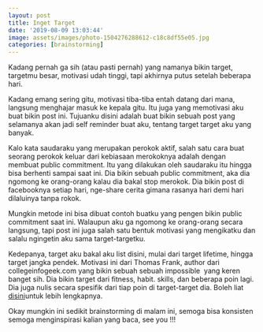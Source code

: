 ```yaml
---
layout: post
title: Inget Target
date: '2019-08-09 13:03:44'
image: assets/images/photo-1504276288612-c18c8df55e05.jpg
categories: [brainstorming]
---
```


Kadang pernah ga sih (atau pasti pernah) yang namanya bikin target, targetmu besar, motivasi udah tinggi, tapi akhirnya putus setelah beberapa hari.

Kadang emang sering gitu, motivasi tiba-tiba entah datang dari mana, langsung menghajar masuk ke kepala gitu. Itu juga yang memotivasi aku buat bikin post ini. Tujuanku disini adalah buat bikin sebuah post yang selamanya akan jadi self reminder buat aku, tentang target target aku yang banyak.

Kalo kata saudaraku yang merupakan perokok aktif, salah satu cara buat seorang perokok keluar dari kebiasaan merokoknya adalah dengan membuat public commitment. Itu yang dilakukan oleh saudaraku itu hingga bisa berhenti sampai saat ini. Dia bikin sebuah public commitment, aka dia ngomong ke orang-orang kalau dia bakal stop merokok. Dia bikin post di facebooknya setiap hari, nge-share cerita gimana rasanya hari demi hari dilaluinya tanpa rokok.

Mungkin metode ini bisa dibuat contoh buatku yang pengen bikin public commitment saat ini. Walaupun aku ga ngomong ke orang-orang secara langsung, tapi post ini juga salah satu bentuk motivasi yang mengikatku dan salalu ngingetin aku sama target-targetku.

Kedepanya, target aku bakal aku list disini, mulai dari target lifetime, hingga target jangka pendek. Motivasi ini dari Thomas Frank, author dari collegeinfogeek.com yang bikin sebuah sebuah impossible &nbsp;yang keren banget sih. Dia bikin target dari fitness, habit. skills, dan beberapa poin lagi. Dia juga nulis secara spesifik dari tiap poin di target-target dia. Boleh liat [disini]( https://collegeinfogeek.com/about/meet-the-author/my-impossible-list/)untuk lebih lengkapnya.

Okay mungkin ini sedikit brainstorming di malam ini, semoga bisa konsisten semoga menginspirasi kalian yang baca, see you !!!

